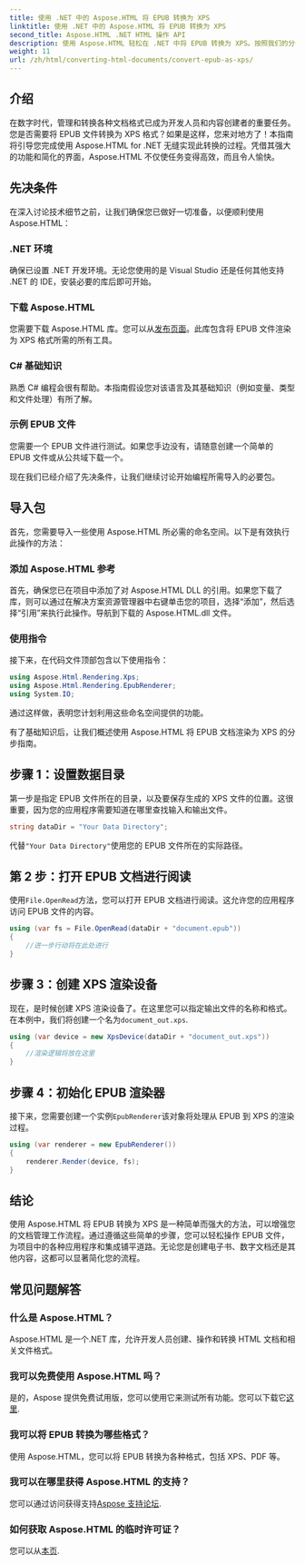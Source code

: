 ```yaml
---
title: 使用 .NET 中的 Aspose.HTML 将 EPUB 转换为 XPS
linktitle: 使用 .NET 中的 Aspose.HTML 将 EPUB 转换为 XPS
second_title: Aspose.HTML .NET HTML 操作 API
description: 使用 Aspose.HTML 轻松在 .NET 中将 EPUB 转换为 XPS。按照我们的分步指南进行无缝文档渲染。
weight: 11
url: /zh/html/converting-html-documents/convert-epub-as-xps/
---
```

## 介绍

在数字时代，管理和转换各种文档格式已成为开发人员和内容创建者的重要任务。您是否需要将 EPUB 文件转换为 XPS 格式？如果是这样，您来对地方了！本指南将引导您完成使用 Aspose.HTML for .NET 无缝实现此转换的过程。凭借其强大的功能和简化的界面，Aspose.HTML 不仅使任务变得高效，而且令人愉快。

## 先决条件

在深入讨论技术细节之前，让我们确保您已做好一切准备，以便顺利使用 Aspose.HTML：

### .NET 环境
确保已设置 .NET 开发环境。无论您使用的是 Visual Studio 还是任何其他支持 .NET 的 IDE，安装必要的库后即可开始。

### 下载 Aspose.HTML
您需要下载 Aspose.HTML 库。您可以从[发布页面](https://releases.aspose.com/html/net/)。此库包含将 EPUB 文件渲染为 XPS 格式所需的所有工具。

### C# 基础知识
熟悉 C# 编程会很有帮助。本指南假设您对该语言及其基础知识（例如变量、类型和文件处理）有所了解。

### 示例 EPUB 文件
您需要一个 EPUB 文件进行测试。如果您手边没有，请随意创建一个简单的 EPUB 文件或从公共域下载一个。

现在我们已经介绍了先决条件，让我们继续讨论开始编程所需导入的必要包。

## 导入包

首先，您需要导入一些使用 Aspose.HTML 所必需的命名空间。以下是有效执行此操作的方法：

### 添加 Aspose.HTML 参考
首先，确保您已在项目中添加了对 Aspose.HTML DLL 的引用。如果您下载了库，则可以通过在解决方案资源管理器中右键单击您的项目，选择“添加”，然后选择“引用”来执行此操作。导航到下载的 Aspose.HTML.dll 文件。

### 使用指令
接下来，在代码文件顶部包含以下使用指令：

```csharp
using Aspose.Html.Rendering.Xps;
using Aspose.Html.Rendering.EpubRenderer;
using System.IO;
```

通过这样做，表明您计划利用这些命名空间提供的功能。

有了基础知识后，让我们概述使用 Aspose.HTML 将 EPUB 文档渲染为 XPS 的分步指南。

## 步骤 1：设置数据目录

第一步是指定 EPUB 文件所在的目录，以及要保存生成的 XPS 文件的位置。这很重要，因为您的应用程序需要知道在哪里查找输入和输出文件。

```csharp
string dataDir = "Your Data Directory";
```

代替`"Your Data Directory"`使用您的 EPUB 文件所在的实际路径。

## 第 2 步：打开 EPUB 文档进行阅读

使用`File.OpenRead`方法，您可以打开 EPUB 文档进行阅读。这允许您的应用程序访问 EPUB 文件的内容。

```csharp
using (var fs = File.OpenRead(dataDir + "document.epub"))
{
    //进一步行动将在此处进行
}
```

## 步骤 3：创建 XPS 渲染设备

现在，是时候创建 XPS 渲染设备了。在这里您可以指定输出文件的名称和格式。在本例中，我们将创建一个名为`document_out.xps`.

```csharp
using (var device = new XpsDevice(dataDir + "document_out.xps"))
{
    //渲染逻辑将放在这里
}
```

## 步骤 4：初始化 EPUB 渲染器

接下来，您需要创建一个实例`EpubRenderer`该对象将处理从 EPUB 到 XPS 的渲染过程。

```csharp
using (var renderer = new EpubRenderer())
{
    renderer.Render(device, fs);
}
```

## 结论

使用 Aspose.HTML 将 EPUB 转换为 XPS 是一种简单而强大的方法，可以增强您的文档管理工作流程。通过遵循这些简单的步骤，您可以轻松操作 EPUB 文件，为项目中的各种应用程序和集成铺平道路。无论您是创建电子书、数字文档还是其他内容，这都可以显著简化您的流程。 

## 常见问题解答

### 什么是 Aspose.HTML？
Aspose.HTML 是一个.NET 库，允许开发人员创建、操作和转换 HTML 文档和相关文件格式。

### 我可以免费使用 Aspose.HTML 吗？
是的，Aspose 提供免费试用版，您可以使用它来测试所有功能。您可以下载它[这里](https://releases.aspose.com/).

### 我可以将 EPUB 转换为哪些格式？
使用 Aspose.HTML，您可以将 EPUB 转换为各种格式，包括 XPS、PDF 等。

### 我可以在哪里获得 Aspose.HTML 的支持？
您可以通过访问获得支持[Aspose 支持论坛](https://forum.aspose.com/c/html/29).

### 如何获取 Aspose.HTML 的临时许可证？
您可以从[本页](https://purchase.conholdate.com/temporary-license/).
